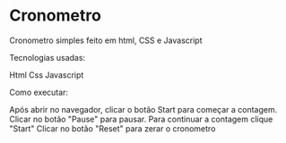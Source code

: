 # Cronometro


Cronometro simples feito em html, CSS e Javascript

Tecnologias usadas:

Html
Css
Javascript


Como executar:

Após abrir no navegador, clicar o botão Start para começar a contagem.
Clicar no botão "Pause" para pausar. Para continuar a contagem clique "Start"
Clicar no botão "Reset" para zerar o cronometro
